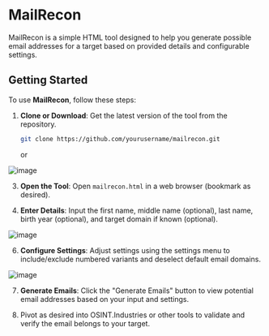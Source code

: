 # MailRecon

MailRecon is a simple HTML tool designed to help you generate possible email addresses for a target based on provided details and configurable settings. 

## Getting Started

To use **MailRecon**, follow these steps:

1. **Clone or Download**: Get the latest version of the tool from the repository.

    ```bash
    git clone https://github.com/yourusername/mailrecon.git
    ```

    or

![image](https://github.com/user-attachments/assets/770c5a36-c8b3-4297-8114-ced5758517dc)

   
3. **Open the Tool**: Open `mailrecon.html` in a web browser (bookmark as desired).

4. **Enter Details**: Input the first name, middle name (optional), last name, birth year (optional), and target domain if known (optional).
   
![image](https://github.com/user-attachments/assets/f28dadd3-2b2d-4a2a-ade2-b5be48dab127)

6. **Configure Settings**: Adjust settings using the settings menu to include/exclude numbered variants and deselect default email domains.

![image](https://github.com/user-attachments/assets/6474d8e7-3a7f-48cc-bcff-d5748bc477b0)

7. **Generate Emails**: Click the "Generate Emails" button to view potential email addresses based on your input and settings.

8. Pivot as desired into OSINT.Industries or other tools to validate and verify the email belongs to your target.


